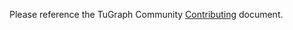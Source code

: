 Please reference the TuGraph Community [Contributing][contrib] document.

[contrib]: https://github.com/TuGraph-family/community/blob/master/docs/CONTRIBUTING.md